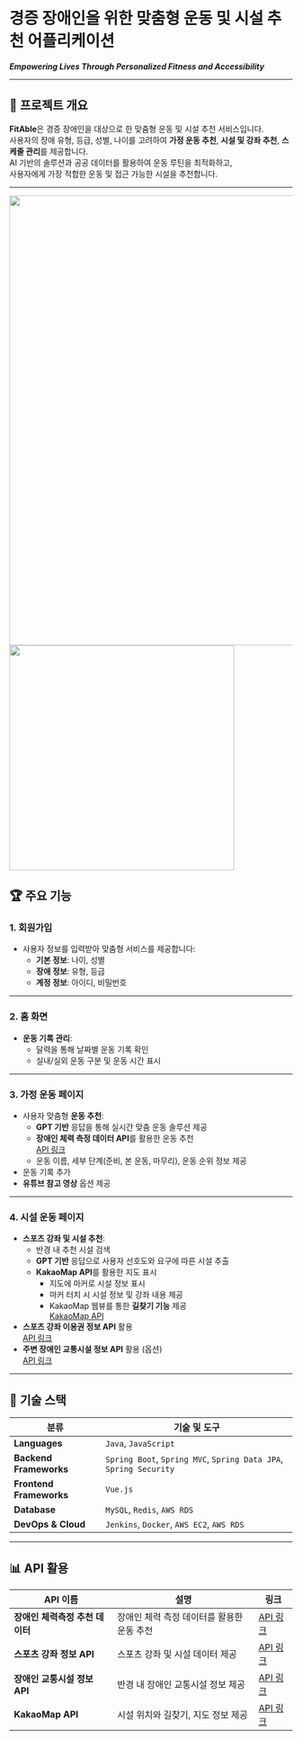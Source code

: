 # 경증 장애인을 위한 맞춤형 운동 및 시설 추천 어플리케이션

**_Empowering Lives Through Personalized Fitness and Accessibility_**


---

## 🌟 **프로젝트 개요**

**FitAble**은 경증 장애인을 대상으로 한 맞춤형 운동 및 시설 추천 서비스입니다.  
사용자의 장애 유형, 등급, 성별, 나이를 고려하여 **가정 운동 추천**, **시설 및 강좌 추천**, **스케줄 관리**를 제공합니다.  
AI 기반의 솔루션과 공공 데이터를 활용하여 운동 루틴을 최적화하고,  
사용자에게 가장 적합한 운동 및 접근 가능한 시설을 추천합니다.

---
<img src="https://github.com/user-attachments/assets/ca4db322-5c94-49ad-bea5-7b6a2af98fbc" width="800">
<img src="https://github.com/user-attachments/assets/205a1e3e-5be6-423f-b1bc-7c9c3d1cb05b" width="400">


## 🏆 **주요 기능**

### 1. **회원가입**
- 사용자 정보를 입력받아 맞춤형 서비스를 제공합니다:
  - **기본 정보**: 나이, 성별
  - **장애 정보**: 유형, 등급
  - **계정 정보**: 아이디, 비밀번호

---

### 2. **홈 화면**
- **운동 기록 관리**:
  - 달력을 통해 날짜별 운동 기록 확인
  - 실내/실외 운동 구분 및 운동 시간 표시

---

### 3. **가정 운동 페이지**
- 사용자 맞춤형 **운동 추천**:
  - **GPT 기반** 응답을 통해 실시간 맞춤 운동 솔루션 제공
  - **장애인 체력 측정 데이터 API**를 활용한 운동 추천  
    [API 링크](https://www.bigdata-culture.kr/bigdata/user/data_market/detail.do?id=37c48c00-151f-11ec-bbc0-d7035fffebeb)
  - 운동 이름, 세부 단계(준비, 본 운동, 마무리), 운동 순위 정보 제공
- 운동 기록 추가
- **유튜브 참고 영상** 옵션 제공

---

### 4. **시설 운동 페이지**
- **스포츠 강좌 및 시설 추천**:
  - 반경 내 추천 시설 검색
  - **GPT 기반** 응답으로 사용자 선호도와 요구에 따른 시설 추출
  - **KakaoMap API**를 활용한 지도 표시  
    - 지도에 마커로 시설 정보 표시  
    - 마커 터치 시 시설 정보 및 강좌 내용 제공  
    - KakaoMap 웹뷰를 통한 **길찾기 기능** 제공  
    [KakaoMap API](https://developers.kakao.com/docs/latest/ko/local/dev-guide)
- **스포츠 강좌 이용권 정보 API** 활용  
  [API 링크](https://www.bigdata-culture.kr/bigdata/user/data_market/detail.do?id=35f861b0-2594-11eb-af9a-4b03f0a582d6)
- **주변 장애인 교통시설 정보 API** 활용 (옵션)  
  [API 링크](https://www.bigdata-culture.kr/bigdata/user/data_market/detail.do?id=914ac658-d64b-4fc9-add5-9773393bbe51)

---

## 🚀 **기술 스택**

| **분류**             | **기술 및 도구**                                                                                     |
|-----------------------|-----------------------------------------------------------------------------------------------------|
| **Languages**         | `Java`, `JavaScript`                                                                               |
| **Backend Frameworks**| `Spring Boot`, `Spring MVC`, `Spring Data JPA`, `Spring Security`             |
| **Frontend Frameworks**| `Vue.js`                                                                                          |
| **Database**          | `MySQL`, `Redis`, `AWS RDS`                                                                        |
| **DevOps & Cloud**    | `Jenkins`, `Docker`, `AWS EC2`, `AWS RDS`                                                          |

---

## 📊 **API 활용**

| **API 이름**                    | **설명**                                                                                 | **링크**                                                                                   |
|----------------------------------|-----------------------------------------------------------------------------------------|-------------------------------------------------------------------------------------------|
| **장애인 체력측정 추천 데이터**  | 장애인 체력 측정 데이터를 활용한 운동 추천                                              | [API 링크](https://www.bigdata-culture.kr/bigdata/user/data_market/detail.do?id=37c48c00-151f-11ec-bbc0-d7035fffebeb) |
| **스포츠 강좌 정보 API**         | 스포츠 강좌 및 시설 데이터 제공                                                         | [API 링크](https://www.bigdata-culture.kr/bigdata/user/data_market/detail.do?id=35f861b0-2594-11eb-af9a-4b03f0a582d6) |
| **장애인 교통시설 정보 API**     | 반경 내 장애인 교통시설 정보 제공                                                       | [API 링크](https://www.bigdata-culture.kr/bigdata/user/data_market/detail.do?id=914ac658-d64b-4fc9-add5-9773393bbe51) |
| **KakaoMap API**                 | 시설 위치와 길찾기, 지도 정보 제공                                                      | [API 링크](https://developers.kakao.com/docs/latest/ko/local/dev-guide)                   |


